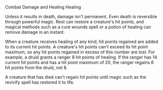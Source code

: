 Combat
Damage and Healing
Healing
        <p>
          Unless it results in death, damage isn't permanent. Even death is reversible through powerful magic. Rest can restore a creature's hit points, and magical methods such as a cure wounds spell or a potion of healing can remove damage in an instant.
        </p>
        <p>
          When a creature receives healing of any kind, hit points regained are added to its current hit points. A creature's hit points can't exceed its hit point maximum, so any hit points regained in excess of this number are lost. For example, a druid grants a ranger 8 hit points of healing. If the ranger has 14 current hit points and has a hit point maximum of 20, the ranger regains 6 hit points from the druid, not 8.
        </p>
        <p>
          A creature that has died can't regain hit points until magic such as the revivify spell has restored it to life.
        </p>
